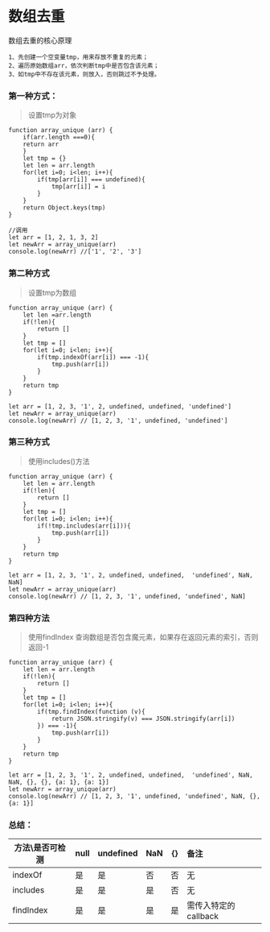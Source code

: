 # 数组去重

数组去重的核心原理

```
1、先创建一个空变量tmp，用来存放不重复的元素；
2、遍历原始数组arr，依次判断tmp中是否包含该元素；
3、如tmp中不存在该元素，则放入，否则跳过不予处理。
```



### 第一种方式：

> 设置tmp为对象

```
function array_unique (arr) {
	if(arr.length ===0){
	return arr
	}
	let tmp = {}
	let len = arr.length
	for(let i=0; i<len; i++){
		if(tmp[arr[i]] === undefined){
			tmp[arr[i]] = i
		}
	}
	return Object.keys(tmp)
}

//调用
let arr = [1, 2, 1, 3, 2]
let newArr = array_unique(arr)
console.log(newArr)	//['1', '2', '3']
```



### 第二种方式

> 设置tmp为数组

```
function array_unique (arr) {
	let len =arr.length
	if(!len){
		return []
	}
	let tmp = []
	for(let i=0; i<len; i++){
		if(tmp.indexOf(arr[i]) === -1){
			tmp.push(arr[i])
		}
	}
	return tmp
}

let arr = [1, 2, 3, '1', 2, undefined, undefined, 'undefined']
let newArr = array_unique(arr)
console.log(newArr) // [1, 2, 3, '1', undefined, 'undefined']
```



### 第三种方式

> 使用includes()方法

```
function array_unique (arr) {
	let len = arr.length
	if(!len){
		return []
	}
	let tmp = []
	for(let i=0; i<len; i++){
		if(!tmp.includes(arr[i])){
			tmp.push(arr[i])
		}
	}
	return tmp
}

let arr = [1, 2, 3, '1', 2, undefined, undefined,  'undefined', NaN, NaN]
let newArr = array_unique(arr)
console.log(newArr) // [1, 2, 3, '1', undefined, 'undefined', NaN]
```



### 第四种方法

> 使用findIndex 查询数组是否包含魔元素，如果存在返回元素的索引，否则返回-1

```
function array_unique (arr) {
	let len = arr.length
	if(!len){
		return []
	}
	let tmp = []
	for(let i=0; i<len; i++){
		if(tmp.findIndex(function (v){
			return JSON.stringify(v) === JSON.stringify(arr[i])
		}) === -1){
			tmp.push(arr[i])
		}
	}
	return tmp
}

let arr = [1, 2, 3, '1', 2, undefined, undefined,  'undefined', NaN, NaN, {}, {}, {a: 1}, {a: 1}]
let newArr = array_unique(arr)
console.log(newArr) // [1, 2, 3, '1', undefined, 'undefined', NaN, {}, {a: 1}]
```



### 总结：

| 方法\是否可检测 | null | undefined | NaN  | {}   | 备注                 |
| --------------- | ---- | --------- | ---- | ---- | :------------------- |
| indexOf         | 是   | 是        | 否   | 否   | 无                   |
| includes        | 是   | 是        | 是   | 否   | 无                   |
| findIndex       | 是   | 是        | 是   | 是   | 需传入特定的callback |

